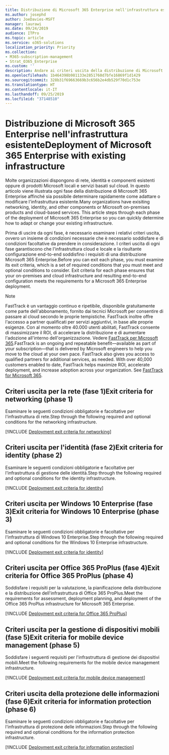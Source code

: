 ```yaml
---
title: Distribuzione di Microsoft 365 Enterprise nell'infrastruttura esistente
ms.author: josephd
author: JoeDavies-MSFT
manager: laurawi
ms.date: 09/24/2019
audience: ITPro
ms.topic: article
ms.service: o365-solutions
localization_priority: Priority
ms.collection:
- M365-subscription-management
- Strat_O365_Enterprise
ms.custom: ''
description: Andare ai criteri uscita della distribuzione di Microsoft 365 Enterprise quando si dispone di un'infrastruttura esistente.
ms.openlocfilehash: 1b464398b981133e2851760d7bfe16869f1d1429
ms.sourcegitcommit: 328b31f69663669b3c656b2e4db529f70d1c753e
ms.translationtype: HT
ms.contentlocale: it-IT
ms.lasthandoff: 09/25/2019
ms.locfileid: "37148510"
---
```

# <a name="deployment-of-microsoft-365-enterprise-with-existing-infrastructure"></a><span data-ttu-id="27822-103">Distribuzione di Microsoft 365 Enterprise nell'infrastruttura esistente</span><span class="sxs-lookup"><span data-stu-id="27822-103">Deployment of Microsoft 365 Enterprise with existing infrastructure</span></span>

<span data-ttu-id="27822-p101">Molte organizzazioni dispongono di rete, identità e componenti esistenti oppure di prodotti Microsoft locali e servizi basati sul cloud. In questo articolo viene illustrata ogni fase della distribuzione di Microsoft 365 Enterprise affinché sia possibile determinare rapidamente come adattare o modificare l'infrastruttura esistente.</span><span class="sxs-lookup"><span data-stu-id="27822-p101">Many organizations have exisiting networking, identity, and other components or Microsoft on-premises products and cloud-based services. This article steps through each phase of the deployment of Microsoft 365 Enterprise so you can quickly determine how to adapt or change your existing infrastructure.</span></span>

<span data-ttu-id="27822-p102">Prima di uscire da ogni fase, è necessario esaminare i relativi criteri uscita, ovvero un insieme di condizioni necessarie che è necessario soddisfare e di condizioni facoltative da prendere in considerazione. I criteri uscita di ogni fase garantiscono che l'infrastruttura cloud e locale e la risultante configurazione end-to-end soddisfino i requisiti di una distribuzione Microsoft 365 Enterprise.</span><span class="sxs-lookup"><span data-stu-id="27822-p102">Before you can exit each phase, you must examine its exit criteria, which is a set of required conditions that you must meet and optional conditions to consider. Exit criteria for each phase ensures that your on-premises and cloud infrastructure and resulting end-to-end configuration meets the requirements for a Microsoft 365 Enterprise deployment.</span></span>

> [!Note] 
> <span data-ttu-id="27822-p103">FastTrack è un vantaggio continuo e ripetibile, disponibile gratuitamente come parte dell'abbonamento, fornito dai tecnici Microsoft per consentire di passare al cloud secondo le proprie tempistiche. FastTrack inoltre offre l'accesso a partner qualificati per servizi aggiuntivi, in base alle proprie esigenze. Con al momento oltre 40.000 utenti abilitati, FastTrack consente di massimizzare il ROI, di accelerare la distribuzione e di aumentare l'adozione all'interno dell'organizzazione. Vedere [FastTrack per Microsoft 365](https://fasttrack.microsoft.com/microsoft365).</span><span class="sxs-lookup"><span data-stu-id="27822-p103">FastTrack is an ongoing and repeatable benefit—available as part of your subscription—that is delivered by Microsoft engineers to help you move to the cloud at your own pace. FastTrack also gives you access to qualified partners for additional services, as needed. With over 40,000 customers enabled to date, FastTrack helps maximize ROI, accelerate deployment, and increase adoption across your organization. See [FastTrack for Microsoft 365](https://fasttrack.microsoft.com/microsoft365).</span></span>

## <a name="exit-criteria-for-networking-phase-1"></a><span data-ttu-id="27822-112">Criteri uscita per la rete (fase 1)</span><span class="sxs-lookup"><span data-stu-id="27822-112">Exit criteria for networking (phase 1)</span></span>

<span data-ttu-id="27822-113">Esaminare le seguenti condizioni obbligatorie e facoltative per l'infrastruttura di rete.</span><span class="sxs-lookup"><span data-stu-id="27822-113">Step through the following required and optional conditions for the networking infrastructure.</span></span>

[!INCLUDE [Deployment exit criteria for networking](./includes/deployment-exit-criteria-networking.md)]

## <a name="exit-criteria-for-identity-phase-2"></a><span data-ttu-id="27822-114">Criteri uscita per l'identità (fase 2)</span><span class="sxs-lookup"><span data-stu-id="27822-114">Exit criteria for identity (phase 2)</span></span>

<span data-ttu-id="27822-115">Esaminare le seguenti condizioni obbligatorie e facoltative per l'infrastruttura di gestione delle identità.</span><span class="sxs-lookup"><span data-stu-id="27822-115">Step through the following required and optional conditions for the identity infrastructure.</span></span>

[!INCLUDE [Deployment exit criteria for identity](./includes/deployment-exit-criteria-identity.md)]

## <a name="exit-criteria-for-windows-10-enterprise-phase-3"></a><span data-ttu-id="27822-116">Criteri uscita per Windows 10 Enterprise (fase 3)</span><span class="sxs-lookup"><span data-stu-id="27822-116">Exit criteria for Windows 10 Enterprise (phase 3)</span></span>

<span data-ttu-id="27822-117">Esaminare le seguenti condizioni obbligatorie e facoltative per l'infrastruttura di Windows 10 Enterprise.</span><span class="sxs-lookup"><span data-stu-id="27822-117">Step through the following required and optional conditions for the Windows 10 Enterprise infrastructure.</span></span>

[!INCLUDE [Deployment exit criteria for identity](./includes/deployment-exit-criteria-windows10.md)]

## <a name="exit-criteria-for-office-365-proplus-phase-4"></a><span data-ttu-id="27822-118">Criteri uscita per Office 365 ProPlus (fase 4)</span><span class="sxs-lookup"><span data-stu-id="27822-118">Exit criteria for Office 365 ProPlus (phase 4)</span></span>

<span data-ttu-id="27822-119">Soddisfare i requisiti per la valutazione, la pianificazione della distribuzione e la distribuzione dell'infrastruttura di Office 365 ProPlus.</span><span class="sxs-lookup"><span data-stu-id="27822-119">Meet the requirements for assessment, deployment planning, and deployment of the Office 365 ProPlus infrastructure for Microsoft 365 Enterprise.</span></span>

[!INCLUDE [Deployment exit criteria for Office 365 ProPlus](./includes/deployment-exit-criteria-office365proplus.md)]

## <a name="exit-criteria-for-mobile-device-management-phase-5"></a><span data-ttu-id="27822-120">Criteri uscita per la gestione di dispositivi mobili (fase 5)</span><span class="sxs-lookup"><span data-stu-id="27822-120">Exit criteria for mobile device management (phase 5)</span></span>

<span data-ttu-id="27822-121">Soddisfare i seguenti requisiti per l'infrastruttura di gestione dei dispositivi mobili.</span><span class="sxs-lookup"><span data-stu-id="27822-121">Meet the following requirements for the mobile device management infrastructure.</span></span>

[!INCLUDE [Deployment exit criteria for mobile device management](./includes/deployment-exit-criteria-mobility.md)]

## <a name="exit-criteria-for-information-protection-phase-6"></a><span data-ttu-id="27822-122">Criteri uscita della protezione delle informazioni (fase 6)</span><span class="sxs-lookup"><span data-stu-id="27822-122">Exit criteria for information protection (phase 6)</span></span>

<span data-ttu-id="27822-123">Esaminare le seguenti condizioni obbligatorie e facoltative per l'infrastruttura di protezione delle informazioni.</span><span class="sxs-lookup"><span data-stu-id="27822-123">Step through the following required and optional conditions for the information protection infrastructure.</span></span>

[!INCLUDE [Deployment exit criteria for information protection](./includes/deployment-exit-criteria-infoprotect.md)]

